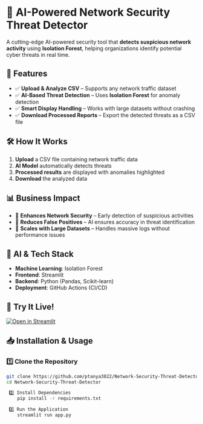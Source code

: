 # 🚀 AI-Powered Network Security Threat Detector  

A cutting-edge AI-powered security tool that **detects suspicious network activity** using **Isolation Forest**, helping organizations identify potential cyber threats in real time.  

## 📌 Features  
- ✅ **Upload & Analyze CSV** – Supports any network traffic dataset  
- ✅ **AI-Based Threat Detection** – Uses **Isolation Forest** for anomaly detection  
- ✅ **Smart Display Handling** – Works with large datasets without crashing  
- ✅ **Download Processed Reports** – Export the detected threats as a CSV file  

## 🛠️ How It Works  
1. **Upload** a CSV file containing network traffic data  
2. **AI Model** automatically detects threats  
3. **Processed results** are displayed with anomalies highlighted  
4. **Download** the analyzed data  

## 📊 Business Impact  
- 🔹 **Enhances Network Security** – Early detection of suspicious activities  
- 🔹 **Reduces False Positives** – AI ensures accuracy in threat identification  
- 🔹 **Scales with Large Datasets** – Handles massive logs without performance issues  

## 🧠 AI & Tech Stack  
- **Machine Learning**: Isolation Forest  
- **Frontend**: Streamlit  
- **Backend**: Python (Pandas, Scikit-learn)  
- **Deployment**: GitHub Actions (CI/CD)  

## 🚀 Try It Live!    
[![Open in Streamlit](https://img.shields.io/badge/🚀_Live_Demo-FF4B4B?style=for-the-badge&logo=streamlit&logoColor=white)](https://network-security-threat-detector-qzkguywewg797fpzuptudl.streamlit.app/)  
 

## 📥 Installation & Usage  

### 1️⃣ Clone the Repository  
```bash
git clone https://github.com/ptanya3022/Network-Security-Threat-Detector.git
cd Network-Security-Threat-Detector

 2️⃣ Install Dependencies
    pip install -r requirements.txt

 3️⃣ Run the Application
    streamlit run app.py




